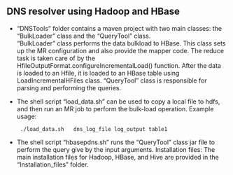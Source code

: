 DNS resolver using Hadoop and HBase
----------------------------------------

* “DNSTools”  folder  contains   a   maven   project   with   two   main   classes:   the
“BulkLoader”   class   and   the   “QueryTool”   class.   
“BulkLoader” class performs the data bulk­load to HBase. This class sets up the
MR configuration and also provide the mapper code. The reduce task is taken care of
by the   HfileOutputFormat.configureIncrementalLoad() function. After the data is
loaded   to   an   Hfile,   it   is   loaded   to   an   HBase   table   using   LoadIncrementalHFiles
class.
“QueryTool”
class is responsible for parsing and performing the queries.

* The shell script  “load_data.sh”  can be used to copy a local file to hdfs, and
then   run   an   MR   job   to   perform   the   bulk-load   operation. Example usage:

       ./load_data.sh   dns_log_file log_output table1 

* The shell script “hbase­pdns.sh” runs the “QueryTool” class jar file to perform
the query give by the input arguments.
Installation   files:  The   main   installation   files   for   Hadoop,   HBase,   and   Hive   are
provided in the “Installation_files” folder. 
